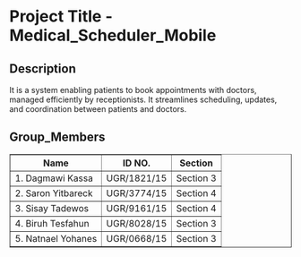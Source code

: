 # Project Title - Medical_Scheduler_Mobile

## Description

It is a system enabling patients to book appointments with doctors, managed efficiently by receptionists. It streamlines scheduling, updates, and coordination between patients and doctors.

## Group_Members

<table border="1" cellpadding="5" cellspacing="0">
  <tr>
    <th>Name</th>
    <th>ID NO.</th>
    <th>Section</th>
  </tr>
  <tr>
    <td>1. Dagmawi Kassa</td>
    <td>UGR/1821/15</td>
    <td>Section 3</td>
  </tr>
  <tr>
    <td>2. Saron Yitbareck</td>
    <td>UGR/3774/15</td>
    <td>Section 4</td>
  </tr>
  <tr>
    <td>3. Sisay Tadewos</td>
    <td>UGR/9161/15</td>
    <td>Section 4</td>
  </tr>
  <tr>
    <td>4. Biruh Tesfahun</td>
    <td>UGR/8028/15</td>
    <td>Section 3</td>
  </tr>
  <tr>
    <td>5. Natnael Yohanes</td>
    <td>UGR/0668/15</td>
    <td>Section 3</td>
  </tr>
</table>
